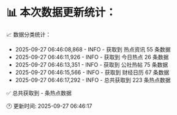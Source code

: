 📊 本次数据更新统计：
==========================

📈 数据分类统计：
- 2025-09-27 06:46:08,868 - INFO - 获取到 热点资讯 55 条数据
- 2025-09-27 06:46:11,926 - INFO - 获取到 今日热点 26 条数据
- 2025-09-27 06:46:13,351 - INFO - 获取到 公社热帖 75 条数据
- 2025-09-27 06:46:15,566 - INFO - 获取到 财经日历 67 条数据
- 2025-09-27 06:46:17,292 - INFO - 总共获取到 223 条热点数据

✅ 总共获取到 - 条热点数据

🕐 更新时间: 2025-09-27 06:46:17

